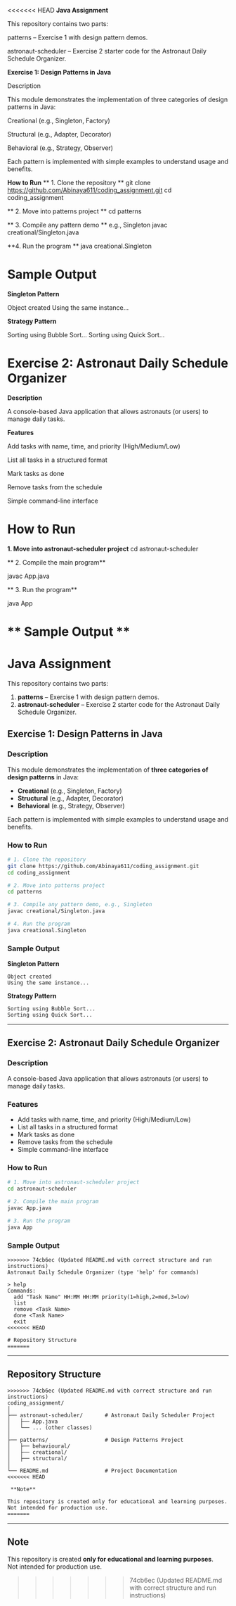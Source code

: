 <<<<<<< HEAD
**Java Assignment**

This repository contains two parts:

patterns – Exercise 1 with design pattern demos.

astronaut-scheduler – Exercise 2 starter code for the Astronaut Daily Schedule Organizer.

**Exercise 1: Design Patterns in Java**

Description

This module demonstrates the implementation of three categories of design patterns in Java:

Creational (e.g., Singleton, Factory)

Structural (e.g., Adapter, Decorator)

Behavioral (e.g., Strategy, Observer)

Each pattern is implemented with simple examples to understand usage and benefits.

**How to Run**
** 1. Clone the repository **
git clone https://github.com/Abinaya611/coding_assignment.git
cd coding_assignment

** 2. Move into patterns project **
cd patterns

** 3. Compile any pattern demo **
e.g., Singleton
javac creational/Singleton.java

**4. Run the program **
java creational.Singleton

# Sample Output

**Singleton Pattern**

Object created
Using the same instance...


**Strategy Pattern**

Sorting using Bubble Sort...
Sorting using Quick Sort...

# Exercise 2: Astronaut Daily Schedule Organizer
**Description**

A console-based Java application that allows astronauts (or users) to manage daily tasks.

**Features**

Add tasks with name, time, and priority (High/Medium/Low)

List all tasks in a structured format

Mark tasks as done

Remove tasks from the schedule

Simple command-line interface

# How to Run
**1. Move into astronaut-scheduler project**
cd astronaut-scheduler

** 2. Compile the main program**

javac App.java

** 3. Run the program**

java App

** Sample Output **
=======
# Java Assignment  

This repository contains two parts:  
1. **patterns** – Exercise 1 with design pattern demos.  
2. **astronaut-scheduler** – Exercise 2 starter code for the Astronaut Daily Schedule Organizer.  



##  Exercise 1: Design Patterns in Java  

### Description  
This module demonstrates the implementation of **three categories of design patterns** in Java:  
- **Creational** (e.g., Singleton, Factory)  
- **Structural** (e.g., Adapter, Decorator)  
- **Behavioral** (e.g., Strategy, Observer)  

Each pattern is implemented with simple examples to understand usage and benefits.  

###  How to Run  

```bash
# 1. Clone the repository
git clone https://github.com/Abinaya611/coding_assignment.git
cd coding_assignment

# 2. Move into patterns project
cd patterns

# 3. Compile any pattern demo, e.g., Singleton
javac creational/Singleton.java

# 4. Run the program
java creational.Singleton
```

###  Sample Output  

**Singleton Pattern**  

```
Object created
Using the same instance...
```

**Strategy Pattern**  

```
Sorting using Bubble Sort...
Sorting using Quick Sort...
```

---

##  Exercise 2: Astronaut Daily Schedule Organizer  

### Description  
A console-based Java application that allows astronauts (or users) to manage daily tasks.  

### Features  
- Add tasks with name, time, and priority (High/Medium/Low)  
- List all tasks in a structured format  
- Mark tasks as done  
- Remove tasks from the schedule  
- Simple command-line interface  

###  How to Run  

```bash
# 1. Move into astronaut-scheduler project
cd astronaut-scheduler

# 2. Compile the main program
javac App.java

# 3. Run the program
java App
```

###  Sample Output  

```
>>>>>>> 74cb6ec (Updated README.md with correct structure and run instructions)
Astronaut Daily Schedule Organizer (type 'help' for commands)

> help
Commands:
  add "Task Name" HH:MM HH:MM priority(1=high,2=med,3=low)
  list
  remove <Task Name>
  done <Task Name>
  exit
<<<<<<< HEAD

# Repository Structure
=======
```

---

##  Repository Structure  

```
>>>>>>> 74cb6ec (Updated README.md with correct structure and run instructions)
coding_assignment/
│
├── astronaut-scheduler/       # Astronaut Daily Scheduler Project
│   ├── App.java
│   └── ... (other classes)
│
├── patterns/                  # Design Patterns Project
│   ├── behavioural/
│   ├── creational/
│   ├── structural/
│
└── README.md                  # Project Documentation
<<<<<<< HEAD

 **Note**

This repository is created only for educational and learning purposes.
Not intended for production use.
=======
```

---

##  Note  
This repository is created **only for educational and learning purposes**.  
Not intended for production use.  
>>>>>>> 74cb6ec (Updated README.md with correct structure and run instructions)
